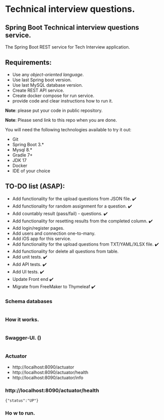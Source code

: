 # Technical interview questions.

## Spring Boot Technical interview questions service.

The Spring Boot REST service for Tech Interview application.

## Requirements:

- Use any *object-oriented language*.
- Use last Spring boot version.
- Use last MySQL database version.
- Create REST API service.
- Create docker compose for run service.
- provide code and clear instructions how to run it.

**Note**: please put your code in public repository.

**Note**: Please send link to this repo when you are done.

You will need the following technologies available to try it out:

* Git
* Spring Boot 3.*
* Mysql 8.*
* Gradle 7+
* JDK 17
* Docker
* IDE of your choice

## TO-DO list (ASAP):

- Add functionality for the upload questions from JSON file. :heavy_check_mark:
- Add functionality for random assignment for a question. :heavy_check_mark:
- Add countably result (pass/fail) - questions. :heavy_check_mark:
- Add functionality for resetting results from the completed column. :heavy_check_mark:
- Add login/register pages.
- Add users and connection one-to-many.
- Add iOS app for this service.
- Add functionality for the upload questions from TXT/YAML/XLSX file. :heavy_check_mark:
- Add functionality for delete all questions from table.
- Add unit tests. :heavy_check_mark:
- Add API tests. :heavy_check_mark:
- Add UI tests. :heavy_check_mark:
- Update Front end :heavy_check_mark:
- Migrate from FreeMaker to Thymeleaf :heavy_check_mark:

### Schema databases

![]()

### How it works.

![]()

### Swagger-UI. ()

![]()

### Actuator

* http://localhost:8090/actuator
* http://localhost:8090/actuator/health
* http://localhost:8090/actuator/info

### http://localhost:8090/actuator/health

```{"status":"UP"}```

### Ho w to run.

``` ```

![]()

![]()

![]()
